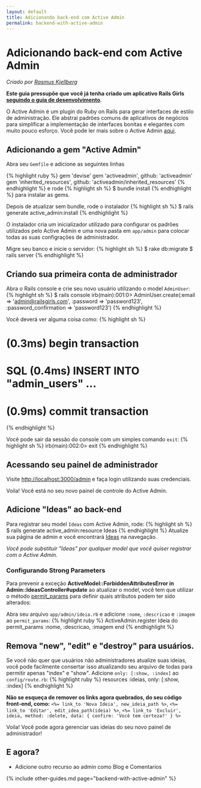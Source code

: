 ```yaml
---
layout: default
title: Adicionando back-end com Active Admin
permalink: backend-with-active-admin
---
```


# Adicionando back-end com Active Admin

_Criado por [Rasmus Kjellberg](https://www.rasmuskjellberg.se)_

**Este guia pressupõe que você já tenha criado um aplicativo Rails Girls** [**seguindo o guia de desenvolvimento**](/app).

O Active Admin é um plugin do Ruby on Rails para gerar interfaces de estilo de administração. Ele abstrai padrões comuns de aplicativos de negócios para simplificar a implementação de interfaces bonitas e elegantes com muito pouco esforço. Você pode ler mais sobre o Active Admin [aqui](http://activeadmin.info/).

## Adicionando a gem "Active Admin"

Abra seu `Gemfile` e adicione as seguintes linhas

{% highlight ruby %}
gem 'devise'
gem 'activeadmin', github: 'activeadmin'
gem 'inherited_resources', github: 'activeadmin/inherited_resources'
{% endhighlight %}
e rode
{% highlight sh %}
$ bundle install
{% endhighlight %}
para instalar as gems.

Depois de atualizar sem bundle, rode o instalador
{% highlight sh %}
$ rails generate active_admin:install
{% endhighlight %}

O instalador cria um inicializador utilizado para configurar os padrões utilizados pelo Active Admin e uma nova pasta em `app/admin` para colocar todas as suas configrações de administrador.

Migre seu banco e inicie o servidor:
{% highlight sh %}
$ rake db:migrate
$ rails server
{% endhighlight %}

## Criando sua primeira conta de administrador

Abra o Rails console e crie seu novo usuário utilizando o model `AdminUser`:
{% highlight sh %}
$ rails console
irb(main):001:0> AdminUser.create(:email => 'admin@railsgirls.com', :password => 'password123', :password_confirmation => 'password123')
{% endhighlight %}

Você deverá ver alguma coisa como:
{% highlight sh %}

# (0.3ms) begin transaction

# SQL (0.4ms) INSERT INTO "admin_users" ...

# (0.9ms) commit transaction

{% endhighlight %}

Você pode sair da sessão do console com um simples comando `exit`:
{% highlight sh %}
irb(main):002:0> exit
{% endhighlight %}

## Acessando seu painel de administrador

Visite [http://localhost:3000/admin](http://localhost:3000/admin) e faça login utilizando suas credenciais.

Voila! Você está no seu novo painel de controle do Active Admin.

## Adicione "Ideas" ao back-end

Para registrar seu model `Ideas` com Active Admin, rode:
{% highlight sh %}
$ rails generate active_admin:resource Ideas
{% endhighlight %}
Atualize sua página de admin e você encontrará [Ideas](http://localhost:3000/admin/ideas) na navegação.

_Você pode substituir "Ideas" por qualquer model que você quiser registrar com o Active Admin._

### Configurando Strong Parameters

Para prevenir a exceção **ActiveModel::ForbiddenAttributesError in Admin::IdeasController#update** ao atualizar o model, você tem que utilizar o método [permit_params](http://activeadmin.info/docs/2-resource-customization.html) para definir quais atributos podem ter sido alterados:

Abra seu arquivo `app/admin/ideia.rb` e adicione `:nome`, `:descricao` e `:imagem` ao `permit_params`:
{% highlight ruby %}
ActiveAdmin.register Ideia do
permit_params :nome, :descricao, :imagem
end
{% endhighlight %}

## Remova "new", "edit" e "destroy" para usuários.

Se você não quer que usuários não administradores atualize suas ideias, você pode facilmente consertar isso atualizando seu arquivo de todas para permitir apenas "index" e "show". Adicione `only: [:show, :index]` ao `config/route.rb`:
{% highlight ruby %}
resources :ideias, only: [:show, :index]
{% endhighlight %}

**Não se esqueça de remover os links agora quebrados, do seu código front-end, como:** `<%= link_to 'Nova Ideia', new_ideia_path %>`, `<%= link_to 'Editar', edit_idea_path(ideia) %>`, `<%= link_to 'Excluir', ideia, method: :delete, data: { confirm: 'Você tem certeza?' } %>`

Voila! Você pode agora gerenciar uas ideias do seu novo painel de administrador!

## E agora?

- Adicione outro recurso ao admin como Blog e Comentarios

{% include other-guides.md page="backend-with-active-admin" %}

